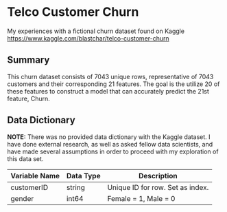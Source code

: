 # Telco Customer Churn
My experiences with a fictional churn dataset found on Kaggle
https://www.kaggle.com/blastchar/telco-customer-churn

## Summary
This churn dataset consists of 7043 unique rows, representative of 7043 customers and their corresponding 21 features. The goal is the utilize 20 of these features to construct a model that can accurately predict the 21st feature, Churn.

## Data Dictionary
**NOTE:** There was no provided data dictionary with the Kaggle dataset. I have done external research, as well as asked fellow data scientists, and have made several assumptions in order to proceed with my exploration of this data set.


| Variable Name | Data Type | Description |
|---------------|-----------|-------------|
| customerID    |  string   | Unique ID for row. Set as index.|
| gender        | int64     | Female = 1, Male = 0 |
